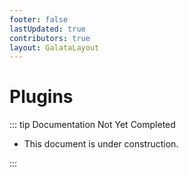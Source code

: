 ```yaml
---
footer: false
lastUpdated: true
contributors: true
layout: GalataLayout
---
```


# Plugins

::: tip Documentation Not Yet Completed

- This document is under construction.

:::